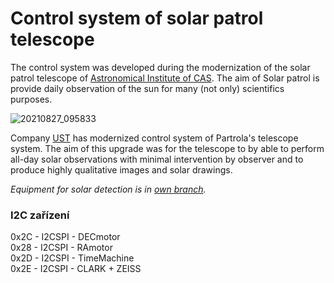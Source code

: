 # Control system of solar patrol telescope

The control system was developed during the modernization of the solar patrol telescope of [Astronomical Institute of CAS](http://www.asu.cas.cz/en/about/about-the-institute). The aim of Solar patrol is provide daily observation of the sun for many (not only) scientifics purposes. 

![20210827_095833](https://user-images.githubusercontent.com/5196729/137342953-5a7304ff-793c-4e57-895f-c33158f182ff.jpg)

Company [UST](ust.cz) has modernized control system of Partrola's telescope system. The aim of this upgrade was for the telescope to by able to perform all-day solar observations with minimal intervention by observer and to produce highly qualitative images and solar drawings.

_Equipment for solar detection is in [own branch](https://github.com/UniversalScientificTechnologies/SolarPatrolTelescope/tree/ControlSystem)._





### I2C zařízení

0x2C - I2CSPI - DECmotor \
0x28 - I2CSPI - RAmotor \
0x2D - I2CSPI - TimeMachine \
0x2E - I2CSPI - CLARK + ZEISS
